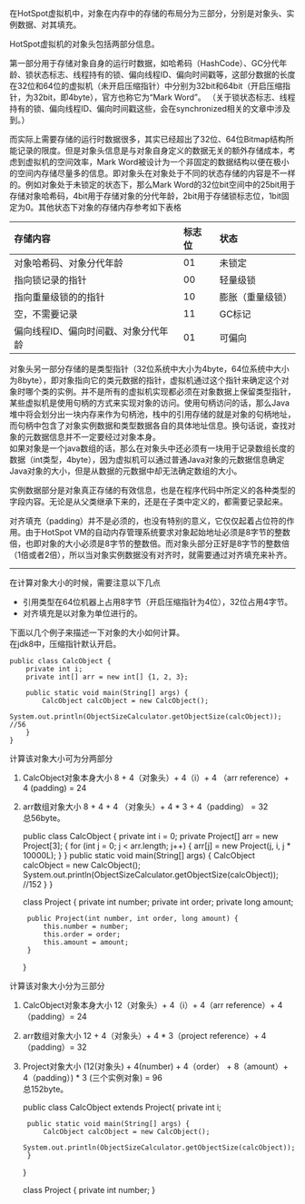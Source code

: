 在HotSpot虚拟机中，对象在内存中的存储的布局分为三部分，分别是对象头、实例数据、对其填充。  

HotSpot虚拟机的对象头包括两部分信息。   

第一部分用于存储对象自身的运行时数据，如哈希码（HashCode）、GC分代年龄、锁状态标志、线程持有的锁、偏向线程ID、偏向时间戳等，这部分数据的长度在32位和64位的虚拟机（未开启压缩指针）中分别为32bit和64bit（开启压缩指针，为32bit，即4byte），官方也称它为“Mark Word”。 （关于锁状态标志、线程持有的锁、偏向线程ID、偏向时间戳这些，会在synchronized相关的文章中涉及到。）  

而实际上需要存储的运行时数据很多，其实已经超出了32位、64位Bitmap结构所能记录的限度。但是对象头信息是与对象自身定义的数据无关的额外存储成本，考虑到虚拟机的空间效率，Mark Word被设计为一个非固定的数据结构以便在极小的空间内存储尽量多的信息。即对象头在对象处于不同的状态存储的内容是不一样的。例如对象处于未锁定的状态下，那么Mark Word的32位bit空间中的25bit用于存储对象哈希码，4bit用于存储对象的分代年龄，2bit用于存储锁标志位，1bit固定为0。其他状态下对象的存储内存参考如下表格  

存储内容 | 标志位 | 状态 |
:-   | :- | :-|
对象哈希码、对象分代年龄| 01 | 未锁定|
指向锁记录的指针| 00 | 轻量级锁|
指向重量级锁的的指针| 10 | 膨胀（重量级锁）|
空，不需要记录| 11 | GC标记|
偏向线程ID、偏向时间戳、对象分代年龄|01 | 可偏向|

对象头另一部分存储的是类型指针（32位系统中大小为4byte，64位系统中大小为8byte），即对象指向它的类元数据的指针，虚拟机通过这个指针来确定这个对象时哪个类的实例。并不是所有的虚拟机实现都必须在对象数据上保留类型指针，某些虚拟机是使用句柄的方式来实现对象的访问。使用句柄访问的话，那么Java堆中将会划分出一块内存来作为句柄池，栈中的引用存储的就是对象的句柄地址，而句柄中包含了对象实例数据和类型数据各自的具体地址信息。换句话说，查找对象的元数据信息并不一定要经过对象本身。  
如果对象是一个java数组的话，那么在对象头中还必须有一块用于记录数组长度的数据（int类型，4byte），因为虚拟机可以通过普通Java对象的元数据信息确定Java对象的大小，但是从数据的元数据中却无法确定数组的大小。   

实例数据部分是对象真正存储的有效信息，也是在程序代码中所定义的各种类型的字段内容。无论是从父类继承下来的，还是在子类中定义的，都需要记录起来。

对齐填充（padding）并不是必须的，也没有特别的意义，它仅仅起着占位符的作用。由于HotSpot VM的自动内存管理系统要求对象起始地址必须是8字节的整数倍，也即对象的大小必须是8字节的整数倍。而对象头部分正好是8字节的整数倍（1倍或者2倍），所以当对象实例数据没有对齐时，就需要通过对齐填充来补齐。

---
在计算对象大小的时候，需要注意以下几点  

* 引用类型在64位机器上占用8字节（开启压缩指针为4位），32位占用4字节。
* 对齐填充是以对象为单位进行的。 


下面以几个例子来描述一下对象的大小如何计算。  
在jdk8中，压缩指针默认开启。

	
	public class CalcObject {
	    private int i;
	    private int[] arr = new int[] {1, 2, 3};
	
	    public static void main(String[] args) {
	        CalcObject calcObject = new CalcObject();
	        System.out.println(ObjectSizeCalculator.getObjectSize(calcObject)); //56
	    }
	}

计算该对象大小可为分两部分  
1. CalcObject对象本身大小  8 + 4（对象头）+ 4（i）+ 4 （arr reference）+ 4 (padding) = 24  
2. arr数组对象大小 8 + 4 + 4 （对象头）+ 4 * 3 + 4（padding） = 32  
总56byte。    
	

	public class CalcObject {
	    private int i = 0;
	    private Project[] arr = new Project[3];
	    {
	        for (int j = 0; j < arr.length; j++) {
	            arr[j] = new Project(j, i, j * 10000L);
	        }
	    }
	    public static void main(String[] args) {
	        CalcObject calcObject = new CalcObject();
	        System.out.println(ObjectSizeCalculator.getObjectSize(calcObject)); //152
	    }
	}
	
	class Project {
	    private int number;
	    private int order;
	    private long amount;
	
	    public Project(int number, int order, long amount) {
	        this.number = number;
	        this.order = order;
	        this.amount = amount;
	    }
	}

计算该对象大小分为三部分  
1. CalcObject对象本身大小  12（对象头）+ 4（i）+ 4（arr reference）+ 4（padding）= 24  
2. arr数组对象大小  12 + 4（对象头）+ 4 * 3（project reference）+ 4（padding）= 32  
3. Project对象大小 (12(对象头) + 4(number) + 4（order） + 8（amount）+ 4（padding）) * 3 (三个实例对象) = 96  
总152byte。  
	
	public class CalcObject extends Project{
	    private int i;
	
	    public static void main(String[] args) {
	        CalcObject calcObject = new CalcObject();
	        System.out.println(ObjectSizeCalculator.getObjectSize(calcObject));
	    }
	}
	
	class Project {
	    private int number;
	}

